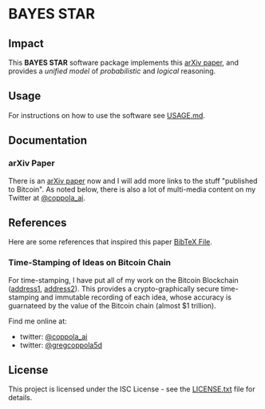 # BAYES STAR

## Impact
This **BAYES STAR** software package implements this [arXiv paper](https://arxiv.org/abs/2402.06557), and provides a *unified model* of *probabilistic* and *logical* reasoning.

## Usage
For instructions on how to use the software see [USAGE.md](USAGE.md).

## Documentation

### arXiv Paper
There is an [arXiv paper](https://arxiv.org/abs/2402.06557) now and I will add more links to the stuff "published to Bitcoin".
As noted below, there is also a lot of multi-media content on my Twitter at [@coppola_ai](https://twitter.com/coppola_ai).

## References
Here are some references that inspired this paper [BibTeX File](paper/bibtex.bib).

### Time-Stamping of Ideas on Bitcoin Chain
For time-stamping, I have put all of my work on the Bitcoin Blockchain ([address1](https://ordinals.hiro.so/inscriptions?a=bc1pjlpr5nzl6cmljtyz0a3gng98y3r5hs8z68gw55vg4ccjptvj9msq5gqrc5), [address2](https://ordinals.hiro.so/inscriptions?a=bc1pvd4selnseakwz5eljgj4d99mka25mk8pp3k7v7hc6uxw8txy6lgsf7lmtg)).
This provides a crypto-graphically secure time-stamping and immutable recording of each idea, whose accuracy is guarnateed by the value of the Bitcoin chain (almost $1 trillion).

Find me online at:
* twitter: [@coppola_ai](https://twitter.com/coppola_ai)
* twitter: [@gregcoppola5d](https://twitter.com/gregcoppola5d)

## License

This project is licensed under the ISC License - see the [LICENSE.txt](LICENSE.txt) file for details.
